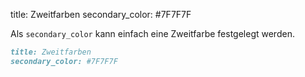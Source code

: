 title: Zweitfarben
secondary_color: #7F7F7F

Als `secondary_color` kann einfach eine Zweitfarbe festgelegt werden.

```markdown
title: Zweitfarben
secondary_color: #7F7F7F
```
